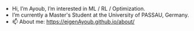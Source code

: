 - Hi, I’m Ayoub, I’m interested in ML / RL / Optimization.
- I’m currently a Master's Student at the University of PASSAU, Germany.
- 📫 About me: https://eigenAyoub.github.io/about/ 

<!---
eigenAyoub/eigenAyoub is a ✨ special ✨ repository because its `README.md` (this file) appears on your GitHub profile.
You can click the Preview link to take a look at your changes.
--->
